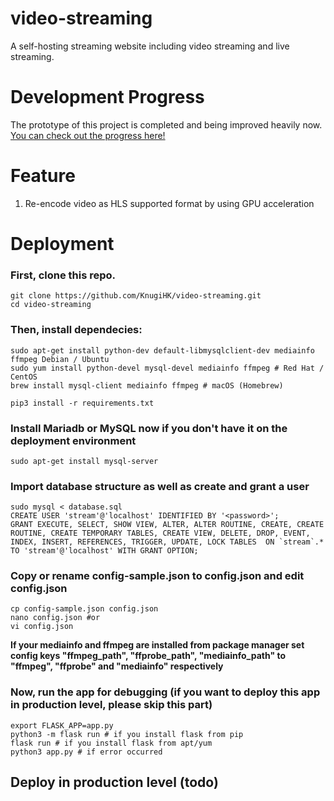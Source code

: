# video-streaming
A self-hosting streaming website including video streaming and live streaming.

# Development Progress
The prototype of this project is completed and being improved heavily now. 
[You can check out the progress here!](https://github.com/users/KnugiHK/projects/3)

# Feature
1. Re-encode video as HLS supported format by using GPU acceleration

# Deployment
### First, clone this repo.
```shell
git clone https://github.com/KnugiHK/video-streaming.git
cd video-streaming
```
### Then, install dependecies:
```shell
sudo apt-get install python-dev default-libmysqlclient-dev mediainfo ffmpeg Debian / Ubuntu
sudo yum install python-devel mysql-devel mediainfo ffmpeg # Red Hat / CentOS
brew install mysql-client mediainfo ffmpeg # macOS (Homebrew)
```
```shell
pip3 install -r requirements.txt
```
### Install Mariadb or MySQL now if you don't have it on the deployment environment
```sheel
sudo apt-get install mysql-server
```
### Import database structure as well as create and grant a user 
```shell
sudo mysql < database.sql
CREATE USER 'stream'@'localhost' IDENTIFIED BY '<password>';
GRANT EXECUTE, SELECT, SHOW VIEW, ALTER, ALTER ROUTINE, CREATE, CREATE ROUTINE, CREATE TEMPORARY TABLES, CREATE VIEW, DELETE, DROP, EVENT, INDEX, INSERT, REFERENCES, TRIGGER, UPDATE, LOCK TABLES  ON `stream`.* TO 'stream'@'localhost' WITH GRANT OPTION;
```

### Copy or rename config-sample.json to config.json and edit config.json
```shell
cp config-sample.json config.json
nano config.json #or
vi config.json
```
**If your mediainfo and ffmpeg are installed from package manager set config keys "ffmpeg_path", "ffprobe_path", "mediainfo_path" to "ffmpeg", "ffprobe" and "mediainfo" respectively**

### Now, run the app for debugging (if you want to deploy this app in production level, please skip this part)
```shell
export FLASK_APP=app.py
python3 -m flask run # if you install flask from pip
flask run # if you install flask from apt/yum
python3 app.py # if error occurred
```
## Deploy in production level (todo)




